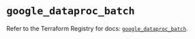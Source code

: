 # `google_dataproc_batch`

Refer to the Terraform Registry for docs: [`google_dataproc_batch`](https://registry.terraform.io/providers/hashicorp/google/6.20.0/docs/resources/dataproc_batch).
